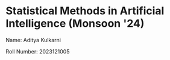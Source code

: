 # Statistical Methods in Artificial Intelligence (Monsoon '24)

Name: Aditya Kulkarni

Roll Number: 2023121005

